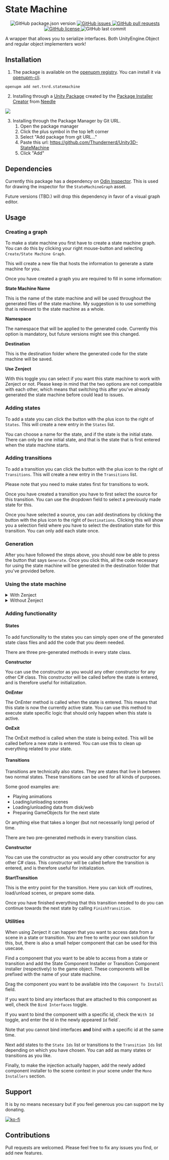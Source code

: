 # State Machine

<p align="center">
	<img alt="GitHub package.json version" src ="https://img.shields.io/github/package-json/v/Thundernerd/Unity3D-StateMachine" />
	<a href="https://github.com/Thundernerd/Unity3D-StateMachine/issues">
		<img alt="GitHub issues" src ="https://img.shields.io/github/issues/Thundernerd/Unity3D-StateMachine" />
	</a>
	<a href="https://github.com/Thundernerd/Unity3D-StateMachine/pulls">
		<img alt="GitHub pull requests" src ="https://img.shields.io/github/issues-pr/Thundernerd/Unity3D-StateMachine" />
	</a>
	<a href="https://github.com/Thundernerd/Unity3D-StateMachine/blob/main/LICENSE.md">
		<img alt="GitHub license" src ="https://img.shields.io/github/license/Thundernerd/Unity3D-StateMachine" />
	</a>
	<img alt="GitHub last commit" src ="https://img.shields.io/github/last-commit/Thundernerd/Unity3D-StateMachine" />
</p>

A wrapper that allows you to serialize interfaces. Both UnityEngine.Object and regular object implementers work!

## Installation
1. The package is available on the [openupm registry](https://openupm.com). You can install it via [openupm-cli](https://github.com/openupm/openupm-cli).
```
openupm add net.tnrd.statemachine
```

2. Installing through a [Unity Package](http://package-installer.glitch.me/v1/installer/package.openupm.com/net.tnrd.statemachine?registry=https://package.openupm.com) created by the [Package Installer Creator](https://package-installer.glitch.me) from [Needle](https://needle.tools)

[<img src="https://img.shields.io/badge/-Download-success?style=for-the-badge"/>](http://package-installer.glitch.me/v1/installer/package.openupm.com/net.tnrd.statemachine?registry=https://package.openupm.com)

3. Installing through the Package Manager by Git URL.
   1. Open the package manager
   2. Click the plus symbol in the top left corner
   3. Select "Add package from git URL..."
   4. Paste this url: https://github.com/Thundernerd/Unity3D-StateMachine
   5. Click "Add"

## Dependencies
Currently this package has a dependency on [Odin Inspector](https://odininspector.com). This is used for drawing the inspector for the `StateMachineGraph` asset.

Future versions (TBD.) will drop this dependency in favor of a visual graph editor.

## Usage

### Creating a graph
To make a state machine you first have to create a state machine graph. You can do this by clicking your right mouse-button and selecting `Create/State Machine Graph`.

This will create a new file that hosts the information to generate a state machine for you.

Once you have created a graph you are required to fill in some information:

**State Machine Name**

This is the name of the state machine and will be used throughout the generated files of the state machine. My suggestion is to use something that is relevant to the state machine as a whole.

**Namespace**

The namespace that will be applied to the generated code. Currently this option is mandatory, but future versions might see this changed.

**Destination**

This is the destination folder where the generated code for the state machine will be saved.

**Use Zenject**

With this toggle you can select if you want this state machine to work with Zenject or not. Please keep in mind that the two options are not compatible with each other, which means that switching this after you've already generated the state machine before could lead to issues.

### Adding states

To add a state you can click the button with the plus icon to the right of `States`. This will create a new entry in the `States` list.

You can choose a name for the state, and if the state is the initial state. There can only be one initial state, and that is the state that is first entered when the state machine starts.

### Adding transitions

To add a transition you can click the button with the plus icon to the right of `Transitions`. This will create a new entry in the `Transitions` list.

Please note that you need to make states first for transitions to work.

Once you have created a transition you have to first select the source for this transition. You can use the dropdown field to select a previously made state for this.

Once you have selected a source, you can add destinations by clicking the button with the plus icon to the right of `Destinations`. Clicking this will show you a selection field where you have to select the destination state for this transition. You can only add each state once.

### Generation

After you have followed the steps above, you should now be able to press the button that says `Generate`. Once you click this, all the code necessary for using the state machine will be generated in the destination folder that you've provided before.

### Using the state machine

<details>
<summary>With Zenject</summary>

Once you have generated the code with the `Use Zenject` toggle enabled, you will be able to use this state machine with Zenject. 

To get started you will have to create an installer for your newly generated state machine. This installer is also generated for you, and you can easily create the installer by right clicking somewhere in your project view and selecting `Create/State Machine Installers/_name of your statemachine_`.

This will create a Scriptable Object Installer for the state machine, and can be used with the contexts provided by Zenject.
</details>

<details>
<summary>Without Zenject</summary>

Once you have generated the code without the `Use Zenject` toggle enabled, you will be able to use this state machine without Zenject, but through the use of regular Unity practices.

To get started you will need to add a component to an object in a scene. This component is automatically generated for you and will be named `_name of your statemachine_Controller`. Once you have attached this script to a GameObject it will automatically create, initialize, and run itself.
</details>

### Adding functionality

#### States

To add functionality to the states you can simply open one of the generated state class files and add the code that you deem needed.

There are three pre-generated methods in every state class.

**Constructor**

You can use the constructor as you would any other constructor for any other C# class. This constructor will be called before the state is entered, and is therefore useful for initialization.

**OnEnter**

The OnEnter method is called when the state is entered. This means that this state is now the currently active state. You can use this method to execute state specific logic that should only happen when this state is active.

**OnExit**

The OnExit method is called when the state is being exited. This will be called before a new state is entered. You can use this to clean up everything related to your state.

#### Transitions

Transitions are technically also states. They are states that live in between two normal states. These transitions can be used for all kinds of purposes.

Some good examples are:
- Playing animations
- Loading/unloading scenes
- Loading/unloading data from disk/web
- Preparing GameObjects for the next state

Or anything else that takes a longer (but not necessarily long) period of time.

There are two pre-generated methods in every transition class.

**Constructor**

You can use the constructor as you would any other constructor for any other C# class. This constructor will be called before the transition is entered, and is therefore useful for initialization.

**StartTransition**

This is the entry point for the transition. Here you can kick off routines, load/unload scenes, or prepare some data.

Once you have finished everything that this transition needed to do you can continue towards the next state by calling `FinishTransition`.

### Utilities

When using Zenject it can happen that you want to access data from a scene in a state or transition. You are free to write your own solution for this, but, there is also a small helper component that can be used for this usecase.

Find a component that you want to be able to access from a state or transition and add the State Component Installer or Transition Component installer (respectively) to the game object. These components will be prefixed with the name of your state machine.

Drag the component you want to be available into the `Component To Install` field.

If you want to bind any interfaces that are attached to this component as well, check the `Bind Interfaces` toggle.

If you want to bind the component with a specific id, check the `With Id` toggle, and enter the id in the newly appeared `Id` field`.

Note that you cannot bind interfaces **and** bind with a specific id at the same time.

Next add states to the `State Ids` list or transitions to the `Transition Ids` list depending on which you have chosen. You can add as many states or transitions as you like.

Finally, to make the injection actually happen, add the newly added component installer to the scene context in your scene under the `Mono Installers` section.

## Support
It is by no means necessary but if you feel generous you can support me by donating.

[![ko-fi](https://www.ko-fi.com/img/githubbutton_sm.svg)](https://ko-fi.com/J3J11GEYY)

## Contributions
Pull requests are welcomed. Please feel free to fix any issues you find, or add new features.
